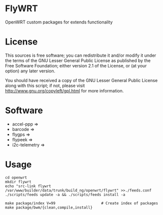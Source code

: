 FlyWRT
======

OpenWRT custom packages for extends functionality


License
=======

This sources is free software; you can redistribute it and/or modify it under the terms of
the GNU Lesser General Public License as published by the Free Software Foundation;
either version 2.1 of the License, or (at your option) any later version.

You should have received a copy of the GNU Lesser General Public License along with this
script; if not, please visit http://www.gnu.org/copyleft/gpl.html for more information.


Software
========

* accel-ppp =>
* barcode =>
* flygps =>
* flypeek =>
* i2c-telemetry =>


Usage
=====
	
	cd openwrt
	mkdir flywrt
	echo "src-link flywrt /var/www/builder/data/trunk/build_ng/openwrt/flywrt" >>./feeds.conf
	./scripts/feeds update -a && ./scripts/feeds install -a
	
	make package/index V=99                     # Create index of packages
	make package/bwm/{clean,compile,install}

